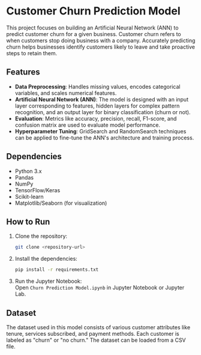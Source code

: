
# Customer Churn Prediction Model

This project focuses on building an Artificial Neural Network (ANN) to predict customer churn for a given business. Customer churn refers to when customers stop doing business with a company. Accurately predicting churn helps businesses identify customers likely to leave and take proactive steps to retain them.

## Features
- **Data Preprocessing**: Handles missing values, encodes categorical variables, and scales numerical features.
- **Artificial Neural Network (ANN)**: The model is designed with an input layer corresponding to features, hidden layers for complex pattern recognition, and an output layer for binary classification (churn or not).
- **Evaluation**: Metrics like accuracy, precision, recall, F1-score, and confusion matrix are used to evaluate model performance.
- **Hyperparameter Tuning**: GridSearch and RandomSearch techniques can be applied to fine-tune the ANN's architecture and training process.

## Dependencies
- Python 3.x
- Pandas
- NumPy
- TensorFlow/Keras
- Scikit-learn
- Matplotlib/Seaborn (for visualization)

## How to Run
1. Clone the repository:  
   ```bash
   git clone <repository-url>
   ```
2. Install the dependencies:  
   ```bash
   pip install -r requirements.txt
   ```
3. Run the Jupyter Notebook:  
   Open `Churn Prediction Model.ipynb` in Jupyter Notebook or Jupyter Lab.

## Dataset
The dataset used in this model consists of various customer attributes like tenure, services subscribed, and payment methods. Each customer is labeled as "churn" or "no churn." The dataset can be loaded from a CSV file.
